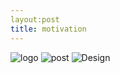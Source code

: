 ```yaml
---
layout:post
title: motivation
---
```


![logo](https://farm8.staticflickr.com/7596/16849299782_92a4ee6740_c.jpg)
![post](https://farm9.staticflickr.com/8570/16663056970_148ae5e84a_c.jpg)
![Design](https://farm8.staticflickr.com/7286/16643140897_7b6382c5b8_z.jpg)


